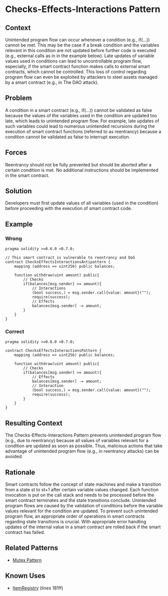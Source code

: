 # Checks-Effects-Interactions Pattern

## Context
Unintended program flow can occur whenever a condition (e.g., if(…)) cannot be met. This may be the case if a break condition and the variables relevant in this condition are not updated before further code is executed (e.g., external calls as in in the example below). Late updates of variable values used in conditions can lead to uncontrollable program flow, especially, if the smart contract function makes calls to external smart contracts, which cannot be controlled. This loss of control regarding program flow can even be exploited by attackers to steel assets managed by a smart contract (e.g., in The DAO attack).
## Problem
A condition in a smart contract (e.g., if(…)) cannot be validated as false because the values of the variables used in the condition are updated too late, which leads to unintended program flow. For example, late updates of such variables could lead to numerous unintended recursions during the execution of smart contract functions (referred to as reentrancy) because a condition cannot be validated as false to interrupt execution. 
## Forces
Reentrancy should not be fully prevented but should be aborted after a certain condition is met. No additional instructions should be implemented in the smart contract.
## Solution
Developers must first update values of all variables (used in the condition) before proceeding with the execution of smart contract code.
## Example
### Wrong
```Solidity 
pragma solidity >=0.6.0 <0.7.0;

// This smart contract is vulnerable to reentrancy and DoS
contract ChecksEffectsInteractionsAntipattern {
    mapping (address => uint256) public balances;

    function withdraw(uint amount) public{
        // Checks
        if(balances[msg.sender] >= amount){
            // Interactions
            (bool success,) = msg.sender.call{value: amount}("");
            require(success);
            // Effects
            balances[msg.sender] -= amount;
        }
    }
}
```
### Correct
```Solidity 
pragma solidity >=0.6.0 <0.7.0;

contract ChecksEffectsInteractionsPattern {
    mapping (address => uint256) public balances;

    function withdraw(uint amount) public{
        // Checks
        if(balances[msg.sender] >= amount){
            // Effects
            balances[msg.sender] -= amount;
            // Interaction
            (bool success,) = msg.sender.call{value: amount}("");
            require(success);
        }
    }
}

```
## Resulting Context
The Checks-Effects-Interactions Pattern prevents unintended program flow (e.g., due to reentrancy) because all values of variables relevant for a condition are updated as soon as possible. Thus, malicious actions that take advantage of unintended program flow (e.g., in reentrancy attacks) can be avoided.
## Rationale
Smart contracts follow the concept of state machines and make a transition from a state st to st+1 after certain variable values changed. Each function invocation is put on the call stack and needs to be processed before the smart contract terminates and the state transitions conclude. Unintended program flows are caused by the validation of conditions before the variable values relevant for the condition are updated. To prevent such unintended program flow, an appropriate order of operations in smart contracts regarding state transitions is crucial. With appropriate error handling updates of the internal value in a smart contract are rolled back if the smart contract has failed.
## Related Patterns
* [Mutex Pattern](../Design%20Patterns/Mutex%20Pattern/README.md)
## Known Uses
* [ItemRegistry](https://etherscan.io/address/0x17df117bb806a622d841bd5166a23b5d8746232f/#code) (lines 181ff)
